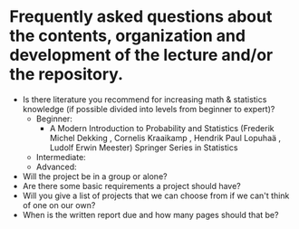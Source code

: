 # Frequently asked questions about the contents, organization and development of the lecture and/or the repository. 

  - Is there literature you recommend for increasing math & statistics knowledge (if possible divided into levels from beginner to expert)?
    - Beginner:
        -  A Modern Introduction to Probability and Statistics (Frederik Michel Dekking , Cornelis Kraaikamp , Hendrik Paul Lopuhaä , Ludolf Erwin Meester) Springer Series in Statistics
    - Intermediate:
    - Advanced:
  - Will the project be in a group or alone?
  - Are there some basic requirements a project should have?
  - Will you give a list of projects that we can choose from if we can't think of one on our own?
  - When is the written report due and how many pages should that be?  
